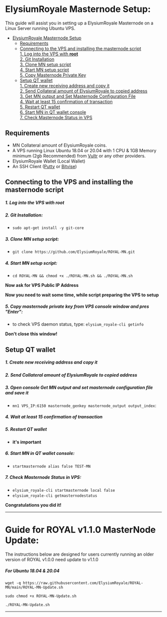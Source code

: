 # ElysiumRoyale Masternode Setup:
This guide will assist you in setting up a ElysiumRoyale Masternode on a Linux Server running Ubuntu VPS.

- [ElysiumRoyale Masternode Setup](#elysiumroyale-masternode-setup)  
  	* [Requirements](#requirements) 
  * [Connecting to the VPS and installing the masternode script](#Connecting-to-the-VPS-and-installing-the-masternode-script)  
         [1. Log into the VPS with **root**](#1-log-into-the-vps-with-root)  
         [2. Git Installation](#2-git-installation)  
         [3. Clone MN setup script](#3-clone-mn-setup-script)  
         [4. Start MN setup script](#4-start-mn-setup-script)  
         [5. Copy Masternode Private Key](#5-copy-masternode-private-key-from-vps-console-window-and-pres-enter)
  * [Setup QT wallet](#setup-qt-wallet)  
         [1. Create new receiving address and copy it](#1-create-new-receiving-address-and-copy-it)  
	 [2. Send Collateral amount of ElysiumRoyale to copied address](#2-send-collateral-amount-of-elysiumroyale-to-copied-address)  
	 [3. Get MN output and Set Masternode Configuration File](#3-open-console-get-mn-output-and-set-masternode-configuration-file-and-save-it)  
	 [4. Wait at least 15 confirmation of transaction](#4-wait-at-least-15-confirmation-of-transaction)  
         [5. Restart QT wallet](#5-restart-qt-wallet)  
         [6. Start MN in QT wallet console](#6-start-mn-in-qt-wallet-console)  
	 [7. Check Masternode Status in VPS](#7-check-masternode-status-in-vps)  

## Requirements
- MN Collateral amount of ElysiumRoyale coins.
- A VPS running Linux Ubuntu 18.04 or 20.04 with 1 CPU & 1GB Memory minimum (2gb Recommended) from [Vultr](https://www.vultr.com/?ref=8622028) or any other providers.
- ElysiumRoyale Wallet (Local Wallet)
- An SSH Client (<a href="https://www.putty.org/" target="_blank">Putty</a> or <a href="https://dl.bitvise.com/BvSshClient-Inst.exe" target="_blank">Bitvise</a>)


## Connecting to the VPS and installing the masternode script

##### 1. Log into the VPS with **root**  

##### 2. Git Installation:  
- ```sudo apt-get install -y git-core```  

##### 3. Clone MN setup script: 
- ```git clone https://github.com/ElysiumRoyale/ROYAL-MN.git```  

##### 4. Start MN setup script: 
- ```cd ROYAL-MN && chmod +x ./ROYAL-MN.sh && ./ROYAL-MN.sh```
   
**Now ask for VPS Public IP Address** 

**Now you need to wait some time, while script preparing the VPS to setup**  
##### 5. Copy masternode private key from VPS console window and pres "Enter":


- to check VPS daemon status, type: ```elysium_royale-cli getinfo```

**Don't close this window!** 	

## Setup QT wallet
##### 1. Create new receiving address and copy it

##### 2. Send Collateral amount of ElysiumRoyale to copied address

##### 3. Open console Get MN output and set masternode configuration file and save it
- ```mn1 VPS_IP:6150 masternode_genkey masternode_output output_index```:

##### 4. Wait at least 15 confirmation of transaction

##### 5. Restart QT wallet  
- **it's important**

##### 6. Start MN in QT wallet console:
- ```startmasternode alias false TEST-MN```

##### 7. Check Masternode Status in VPS:
- ```elysium_royale-cli startmasternode local false``` 
- ```elysium_royale-cli getmasternodestatus```  

**Сongratulations you did it!**

***

# Guide for ROYAL v1.1.0 MasterNode Update:

The instructions below are designed for users currently running an older version of ROYAL v1.0.0 need update to v1.1.0

##### For Ubuntu 18.04 & 20.04
```
wget -q https://raw.githubusercontent.com/ElysiumRoyale/ROYAL-MN/main/ROYAL-MN-Update.sh

sudo chmod +x ROYAL-MN-Update.sh

./ROYAL-MN-Update.sh
```

***